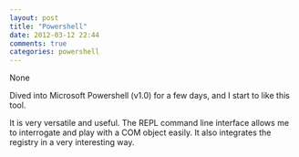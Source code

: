 ```yaml
---
layout: post
title: "Powershell"
date: 2012-03-12 22:44
comments: true
categories: powershell
---
```


None


Dived into Microsoft Powershell (v1.0) for a few days, and I start to like this tool. 


It is very versatile and useful. The REPL command line interface allows me to interrogate and play with a COM object easily. It also integrates the registry in a very interesting way.

